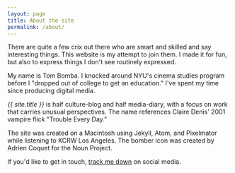 ```yaml
---
layout: page
title: About the site
permalink: /about/
---
```


There are quite a few crix out there who are smart and skilled and say interesting things. This website is my attempt to join them. I made it for fun, but also to express things I don't see routinely expressed.

My name is Tom Bomba. I knocked around NYU's cinema studies program before I "dropped out of college to get an education." I've spent my time since producing digital media.

_{{ site.title }}_ is half culture-blog and half media-diary, with a focus on work that carries unusual perspectives. The name references Claire Denis' 2001 vampire flick "Trouble Every&nbsp;Day."

The site was created on a Macintosh using Jekyll, Atom, and Pixelmator while listening to KCRW Los Angeles. The bomber icon was created by Adrien Coquet for the Noun Project.

If you'd like to get in touch, [track me down](https://twitter.com/search?l=&q=tom%20bomba%20troubleday&src=typd) on social media.
